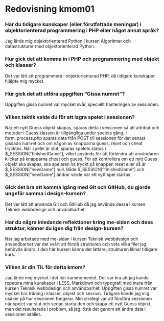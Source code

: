 ---
---
Redovisning kmom01
=========================

### Har du tidigare kunskaper (eller förutfattade meningar) i objektorienterad programmering i PHP eller något annat språk?

Jag lärde mig objektorienterad Python i kursen Algoritmer och datastrukturer med objektorienterad Python.

### Hur gick det att komma in i PHP och programmering med objekt och klasser?

Det var lätt att programmera i objektorienterad PHP, då tidigare kunskaper hjälpte mig mycket.

### Hur gick det att utföra uppgiften “Gissa numret”?

Uppgiften gissa numret var mycket svår, speciellt hanteringen av sessionen.

### Vilken taktik valde du för att lagra spelet i sessionen?

När ett nytt Guess objekt skapas, sparas detta i sessionen så att attribut och metoder i Guess klassen är tillgängliga under spelets gång. I form_process.php sparas data från POST till sessionen för det senast gissade numret och om någon av knapparna guess, reset och cheat trycktes. När spelet är slut, sparas spelets status i $_SESSION[”finishedGame”], vilket används för att förhindra att användaren klickar på knapparna cheat och guess. För att kontrollera om ett nytt Guess objekt ska skapas, ska spelaren ha tryckt på knappen reset eller så är $_SESSION[”newGame”] null. Både $_SESSION[”finishedGame”] och $_SESSION[”newGame”] ändrar värde när ett nytt spel startas.

### Gick det bra att komma igång med Git och GitHub, du gjorde ungefär samma i design-kursen?

Det var lätt att använda Git och GitHub då jag använde dessa i kursen Teknisk webbdesign och användbarhet.

### Har du några inledande reflektioner kring me-sidan och dess struktur, känner du igen dig från design-kursen?

När jag arbetade med me-sidan i kursen Teknisk webbdesign och användbarhet var det svårt att förstå strukturen och veta vilka filer jag behövde ändra. I den här kursen känns det lättare; strukturen liknar tidigare kurs.

### Vilken är din TIL för detta kmom?

Jag lärde mig mycket i det här kursmomentet. Det var bra att jag kunde repetera mina kunskaper i LESS, Markdown och typografi med mera från kursen Teknisk webbdesign och användbarhet. Uppgiften gissa numret var mycket bra träning i klasser, objekt och session. Tidigare kände jag mig osäker på hur sessionen fungerar. Min strategi var att förstöra sessionen när spelet var slut och sedan starta den och skapa ett nytt Guess objekt, men det resulterade i problem, så jag löste det genom att ändra data i sessionen istället.